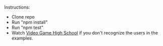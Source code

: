 Instructions:
* Clone repo
* Run "npm install"
* Run "npm test"
* Watch [Video Game High School](https://www.imdb.com/title/tt2170584/) if you don't recognize the users in the examples.
